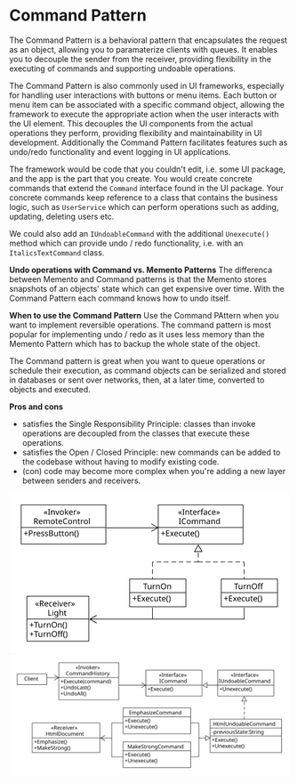 # Command Pattern
The Command Pattern is a behavioral pattern that encapsulates the request as an object, allowing you to paramaterize clients with queues. It enables you to decouple the sender from the receiver, providing flexibility in the executing of commands and supporting undoable operations.

The Command Pattern is also commonly used in UI frameworks, especially for handling user interactions with buttons or menu items. Each button or menu item can be associated with a specific command object, allowing the framework to execute the appropriate action when the user interacts with the UI element. This decouples the UI components from the actual operations they perform, providing flexibility and maintainability in UI development. Additionally the Command Pattern facilitates features such as undo/redo functionality and event logging in UI applications.

The framework would be code that you couldn't edit, i.e. some UI package, and the app is the part that you create. You would create concrete commands that extend the `Command` interface found in the UI package. Your concrete commands keep reference to a class that contains the business logic, such as `UserService` which can perform operations such as adding, updating, deleting users etc.

We could also add an `IUndoableCommand` with the additional `Unexecute()` method which can provide undo / redo functionality, i.e. with an `ItalicsTextCommand` class.

**Undo operations with Command vs. Memento Patterns**
The differenca between Memento and Command patterns is that the Memento stores snapshots of an objects' state which can get expensive over time. With the Command Pattern each command knows how to undo itself.

**When to use the Command Pattern**
Use the Command PAttern when you want to implement reversible operations. The command pattern is most popular for implementing undo / redo as it uses less memory than the Memento Pattern which has to backup the whole state of the object.

The Command pattern is great when you want to queue operations or schedule their execution, as command objects can be serialized and stored in databases or sent over networks, then, at a later time, converted to objects and executed.

**Pros and cons**
- satisfies the Single Responsibility Principle: classes than invoke operations are decoupled from the classes that execute these operations.
- satisfies the Open / Closed Principle: new commands can be added to the codebase without having to modify existing code.
- (con) code may become more complex when you're adding a new layer between senders and receivers.

![Command Pattern - UML](command_uml.svg)
![Command Pattern - UML](command_uml2.svg)
